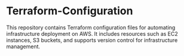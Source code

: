 # Terraform-Configuration
This repository contains Terraform configuration files for automating infrastructure deployment on AWS. It includes resources such as EC2 instances, S3 buckets, and supports version control for infrastructure management.
